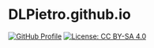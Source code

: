 # DLPietro.github.io
[![GitHub Profile](https://img.shields.io/badge/GitHub-DLPietro-181717?style=for-the-badge&logo=github&logoColor=white)](https://github.com/DLPietro)
[![License: CC BY-SA 4.0](https://img.shields.io/badge/License-CC_BY--SA_4.0-lightgrey.svg)](https://creativecommons.org/licenses/by-sa/4.0/)

